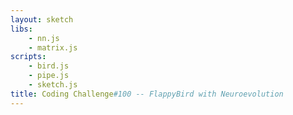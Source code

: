 ```yaml
---
layout: sketch
libs:
    - nn.js
    - matrix.js
scripts: 
    - bird.js
    - pipe.js
    - sketch.js
title: Coding Challenge#100 -- FlappyBird with Neuroevolution
---
```

